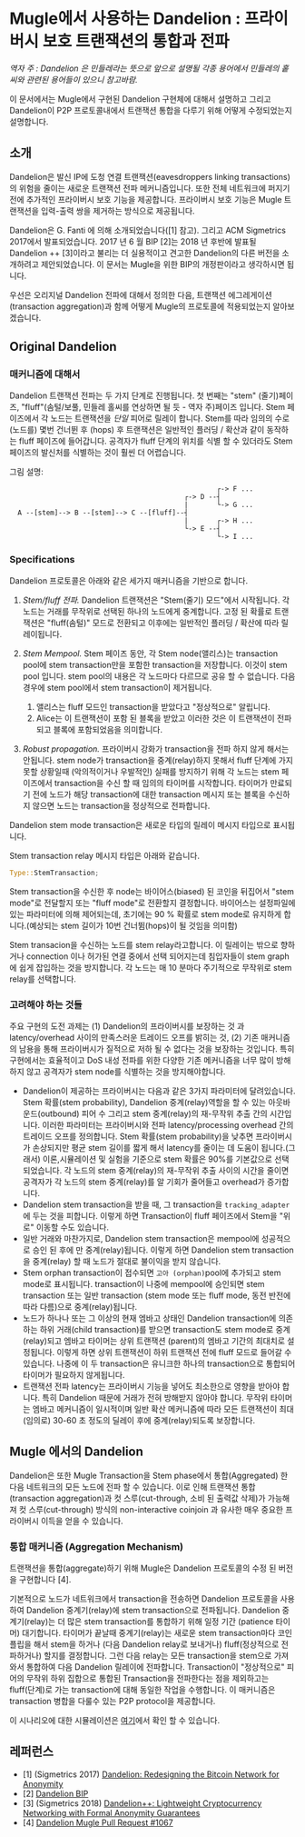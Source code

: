 # Mugle에서 사용하는 Dandelion : 프라이버시 보호 트랜잭션의 통합과 전파

*역자 주 : Dandelion 은 민들레라는 뜻으로 앞으로 설명될 각종 용어에서 민들레의 홑씨와 관련된 용어들이 있으니 참고바람.*

이 문서에서는 Mugle에서 구현된 Dandelion 구현체에 대해서 설명하고 그리고 Dandelion이 P2P 프로토콜내에서 트랜잭션 통합을 다루기 위해 어떻게 수정되었는지 설명합니다.

## 소개

Dandelion은 발신 IP에 도청 연결 트랜잭션(eavesdroppers linking transactions)의 위험을 줄이는 새로운 트랜잭션 전파 메커니즘입니다. 또한 전체 네트워크에 퍼지기 전에 추가적인 프라이버시 보호 기능을 제공합니다. 프라이버시 보호 기능은 Mugle 트랜잭션을 입력-출력 쌍을 제거하는 방식으로 제공됩니다.

Dandelion은 G. Fanti 에 의해 소개되었습니다([1] 참고). 그리고 ACM Sigmetrics 2017에서 발표되었습니다. 2017 년 6 월 BIP [2]는 2018 년 후반에 발표될 Dandelion ++ [3]이라고 불리는 더 실용적이고 견고한 Dandelion의 다른 버전을 소개하려고 제안되었습니다. 이 문서는 Mugle을 위한 BIP의 개정판이라고 생각하시면 됩니다.

우선은 오리지널 Dandelion 전파에 대해서 정의한 다음, 트랜잭션 에그레게이션 (transaction aggregation)과 함께 어떻게 Mugle의 프로토콜에 적용되었는지 알아보겠습니다.

## Original Dandelion

### 매커니즘에 대해서

Dandelion 트랜잭션 전파는 두 가지 단계로 진행됩니다. 첫 번째는 "stem" (줄기)페이즈, "fluff"(솜털/보풀, 민들레 홀씨를 연상하면 될 듯 - 역자 주)페이즈 입니다. Stem 페이즈에서 각 노드는 트랜잭션을 *단일* 피어로 릴레이 합니다. Stem를 따라 임의의 수로 (노드를) 몇번 건너뛴 후 (hops) 후 트랜잭션은 일반적인 플러딩 / 확산과 같이 동작하는 fluff 페이즈에 들어갑니다. 공격자가 fluff 단계의 위치를 ​​식별 할 수 있더라도 Stem 페이즈의 발신처를 식별하는 것이 훨씬 더 어렵습니다.

그림 설명:

```
                                                   ┌-> F ...
                                           ┌-> D --┤
                                           |       └-> G ...
  A --[stem]--> B --[stem]--> C --[fluff]--┤
                                           |       ┌-> H ...
                                           └-> E --┤
                                                   └-> I ...
```

### Specifications

Dandelion 프로토콜은 아래와 같은 세가지 매커니즘을 기반으로 합니다.

1. *Stem/fluff 전파.*
    Dandelion 트랜잭션은 "Stem(줄기) 모드"에서 시작됩니다. 각 노드는 거래를 무작위로 선택된 하나의 노드에게 중계합니다. 고정 된 확률로 트랜잭션은 "fluff(솜털)" 모드로 전환되고 이후에는 일반적인 플러딩 / 확산에 따라 릴레이됩니다.

2. *Stem Mempool.* Stem 페이즈 동안, 각 Stem node(앨리스)는 transaction pool에 stem transaction만을 포함한 transaction을 저장합니다. 이것이 stem pool 입니다. stem pool의 내용은 각 노드마다 다르므로 공유 할 수 없습니다. 다음 경우에 stem pool에서 stem transaction이 제거됩니다.
   
    1.  앨리스는 fluff 모드인 transaction을 받았다고 "정상적으로" 알립니다.
    2. Alice는 이 트랜잭션이 포함 된 블록을 받았고 이러한 것은 이 트랜잭션이 전파되고 블록에 포함되었음을 의미합니다.

3. *Robust propagation.* 프라이버시 강화가 transaction을 전파 하지 않게 해서는 안됩니다. stem node가 transaction을 중계(relay)하지 못해서 fluff 단계에 가지 못할 상황일때 (악의적이거나 우발적인) 실패를 방지하기 위해 각 노드는 stem 페이즈에서 transaction을 수신 할 때 임의의 타이머를 시작합니다. 타이머가 만료되기 전에 노드가 해당 transaction에 대한 transaction 메시지 또는 블록을 수신하지 않으면 노드는 transaction을 정상적으로 전파합니다.

Dandelion stem mode transaction은 새로운 타입의 릴레이 메시지 타입으로 표시됩니다.

Stem transaction relay 메시지 타입은 아래와 같습니다.

```rust
Type::StemTransaction;
```
Stem transaction을 수신한 후 node는 바이어스(biased) 된 코인을 뒤집어서 "stem mode"로 전달할지 또는 "fluff mode"로 전환할지 결정합니다. 바이어스는 설정파일에 있는 파라미터에 의해 제어되는데, 초기에는 90 % 확률로 stem mode로 유지하게 합니다.(예상되는 stem 길이가 10번 건너뜀(hops)이 될 것임을 의미함)

Stem transacion을 수신하는 노드를 stem relay라고합니다. 이 릴레이는 밖으로 향하거나 connection 이나 허가된 연결 중에서 선택 되어지는데 침입자들이 stem graph에 쉽게 잡입하는 것을 방지합니다. 각 노드는 매 10 분마다 주기적으로 무작위로 stem relay를 선택합니다.

### 고려해야 하는 것들

주요 구현의 도전 과제는 (1) Dandelion의 프라이버시를 보장하는 것 과 latency/overhead 사이의 만족스러운 트레이드 오프를 밝히는 것, (2) 기존 매커니즘의 남용을 통해 프라이버시가 질적으로 저하 될 수 없다는 것을 보장하는 것입니다.
특히 구현에서는 효율적이고 DoS 내성 전파를 위한 다양한 기존 메커니즘을 너무 많이 방해하지 않고 공격자가 stem node를 식별하는 것을 방지해야합니다.

* Dandelion이 제공하는 프라이버시는 다음과 같은 3가지 파라미터에 달려있습니다. Stem 확률(stem probability), Dandelion 중계(relay)역할을 할 수 있는 아웃바운드(outbound) 피어 수 그리고 stem 중계(relay)의 재-무작위 추출 간의 시간입니다. 이러한 파라미터는 프라이버시와 전파 latency/processing overhead 간의 트레이드 오프를 정의합니다.
Stem 확률(stem probability)을 낮추면 프라이버시가 손상되지만 평균 stem 길이를 짧게 해서 latency를 줄이는 데 도움이 됩니다.(그래서) 이론,시뮬레이션 및 실험을 기준으로 stem 확률은 90%를 기본값으로 선택 되었습니다. 각 노드의 stem 중계(relay)의 재-무작위 추출 사이의 시간을 줄이면 공격자가 각 노드의 stem 중계(relay)를 알 기회가 줄어들고 overhead가 증가합니다.
* Dandelion stem transaction을 받을 때, 그 transaction을 `tracking_adapter`에 두는 것을 피합니다. 이렇게 하면 Transaction이 fluff 페이즈에서 Stem을 "위로" 이동할 수도 있습니다.
* 일반 거래와 마찬가지로, Dandelion stem transaction은 mempool에 성공적으로 승인 된 후에 만 ​​중계(relay)됩니다. 이렇게 하면  Dandelion stem transaction을 중계(relay) 할 때 노드가 절대로 불이익을 받지 않습니다.
* Stem orphan transaction이 접수되면 `고아 (orphan)`pool에 추가되고 stem mode로 표시됩니다. transaction이 나중에 mempool에 승인되면 stem transaction 또는 일반 transaction (stem mode 또는 fluff mode, 동전 반전에 따라 다름)으로 중계(relay)됩니다.
* 노드가 하나나 또는 그 이상의 현재 엠바고 상태인 Dandelion transaction에 의존하는 하위 거래(child transaction)를 받으면 transaction도 stem mode로 중계(relay)되고 엠바고 타이머는 상위 트랜잭션 (parent)의 엠바고 기간의 최대치로 설정됩니다. 이렇게 하면 상위 트랜잭션이 하위 트랜잭션 전에 fluff 모드로 들어갈 수 있습니다. 나중에 이 두 transaction은 유니크한 하나의 transaction으로 통합되어 타이머가 필요하지 않게됩니다.
* 트랜잭션 전파 latency는 프라이버시 기능을 넣어도 최소한으로 영향을 받아야 합니다. 특히 Dandelion 때문에 거래가 전혀 방해받지 않아야 합니다. 무작위 타이머는 엠바고 메커니즘이 일시적이며 일반 확산 메커니즘에 따라 모든 트랜잭션이 최대 (임의로) 30-60 초 정도의 딜레이 후에 중계(relay)되도록 보장합니다.

## Mugle 에서의 Dandelion

Dandelion은 또한 Mugle Transaction을 Stem phase에서 통합(Aggregated) 한 다음 네트워크의 모든 노드에 전파 할 수 있습니다. 이로 인해 트랜잭션 통합(transaction aggregation)과 컷 스루(cut-through, 소비 된 출력값 삭제)가 가능해져 컷 스루(cut-through) 방식의 non-interactive coinjoin 과 유사한 매우 중요한 프라이버시 이득을 얻을 수 있습니다. 

### 통합 매커니즘 (Aggregation Mechanism)

트랜잭션을 통합(aggregate)하기 위해 Mugle은 Dandelion 프로토콜의 수정 된 버전을 구현합니다 [4].

기본적으로 노드가 네트워크에서 transaction을 전송하면 Dandelion 프로토콜을 사용하여 Dandelion 중계기(relay)에 stem transaction으로 전파됩니다. Dandelion 중계기(relay)는 더 많은 stem transaction를 통합하기 위해 일정 기간 (patience 타이머) 대기합니다. 타이머가 끝날때 중계기(relay)는 새로운 stem transaction마다 코인 플립을 해서 stem을 하거나 (다음 Dandelion relay로 보내거나) fluff(정상적으로 전파하거나) 할지를 결정합니다. 그런 다음 relay는 모든 transaction을 stem으로 가져 와서 통합하여 다음 Dandelion 릴레이에 전파합니다. Transaction이 "정상적으로" 피어의 무작위 하위 집합으로 통합된 Transaction을 전파한다는 점을 제외하고는 fluff(단계)로 가는 transaction에 대해 동일한 작업을 수행합니다.
이 매커니즘은 transaction 병합을 다룰수 있는 P2P protocol을 제공합니다.

이 시나리오에 대한 시뮬레이션은 [여기](simulation_KR.md)에서 확인 할 수 있습니다.

## 레퍼런스

* [1] (Sigmetrics 2017) [Dandelion: Redesigning the Bitcoin Network for Anonymity](https://arxiv.org/abs/1701.04439)
* [2] [Dandelion BIP](https://github.com/dandelion-org/bips/blob/master/bip-dandelion.mediawiki)
* [3] (Sigmetrics 2018) [Dandelion++: Lightweight Cryptocurrency Networking with Formal Anonymity Guarantees](https://arxiv.org/abs/1805.11060)
* [4] [Dandelion Mugle Pull Request #1067](https://github.com/mugleproject/mugle/pull/1067)
